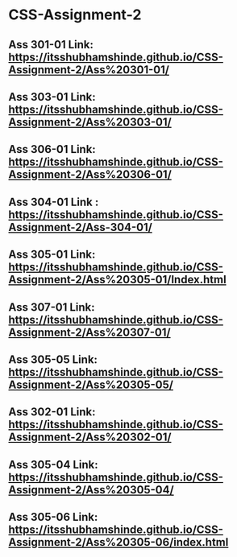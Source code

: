 # CSS-Assignment-2
## Ass 301-01 Link: https://itsshubhamshinde.github.io/CSS-Assignment-2/Ass%20301-01/
## Ass 303-01 Link: https://itsshubhamshinde.github.io/CSS-Assignment-2/Ass%20303-01/
## Ass 306-01 Link: https://itsshubhamshinde.github.io/CSS-Assignment-2/Ass%20306-01/
## Ass 304-01 Link : https://itsshubhamshinde.github.io/CSS-Assignment-2/Ass-304-01/
## Ass 305-01 Link: https://itsshubhamshinde.github.io/CSS-Assignment-2/Ass%20305-01/Index.html
## Ass 307-01 Link: https://itsshubhamshinde.github.io/CSS-Assignment-2/Ass%20307-01/
## Ass 305-05 Link: https://itsshubhamshinde.github.io/CSS-Assignment-2/Ass%20305-05/
## Ass 302-01 Link: https://itsshubhamshinde.github.io/CSS-Assignment-2/Ass%20302-01/
## Ass 305-04 Link: https://itsshubhamshinde.github.io/CSS-Assignment-2/Ass%20305-04/
## Ass 305-06 Link: https://itsshubhamshinde.github.io/CSS-Assignment-2/Ass%20305-06/index.html
